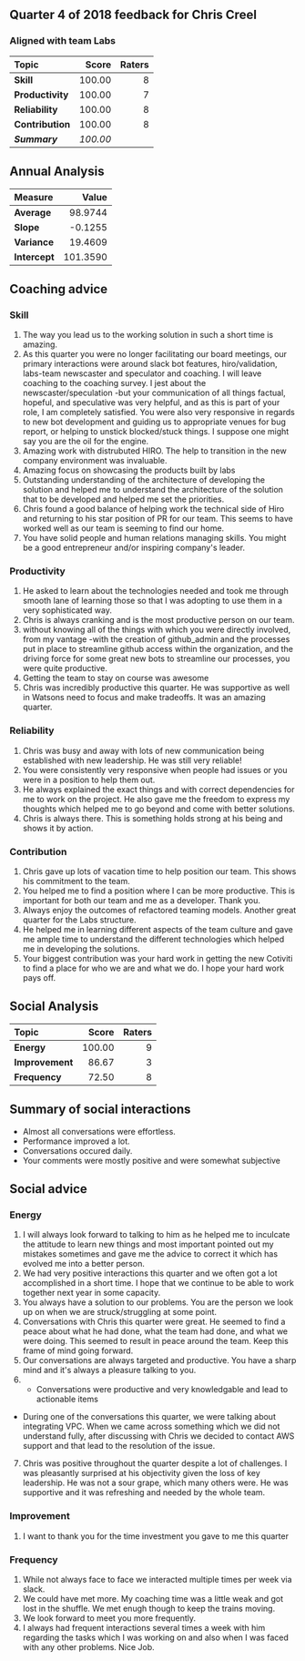 ## Quarter 4 of 2018 feedback for Chris Creel
### Aligned with team Labs
|Topic|Score|Raters|
|:---|---:|---:|
|**Skill**|100.00|8|
|**Productivity**|100.00|7|
|**Reliability**|100.00|8|
|**Contribution**|100.00|8|
|__*Summary*__|_*100.00*_||

## Annual Analysis
|Measure|Value|
|:---|---:|
|__Average__|98.9744|
|__Slope__|-0.1255|
|__Variance__|19.4609|
|__Intercept__|101.3590|

## Coaching advice
### Skill
1) The way you lead us to the working solution in such a short time is amazing.
2) As this quarter you were no longer facilitating our board meetings, our primary interactions were around slack bot features, hiro/validation, labs-team newscaster and speculator and coaching.  I will leave coaching to the coaching survey.  I jest about the newscaster/speculation -but your communication of all things factual, hopeful, and speculative was very helpful, and as this is part of your role, I am completely satisfied.  You were also very responsive in regards to new bot development and guiding us to appropriate venues for bug report, or helping to unstick blocked/stuck things.  I suppose one might say you are the oil for the engine.  
3) Amazing work with distrubuted HIRO. The help to transition in the new company environment was invaluable.
4) Amazing focus on showcasing the products built by labs 
5) Outstanding understanding of the architecture of developing the solution and helped me to understand the architecture of the solution that to be developed and helped me set the priorities.
6) Chris found a good balance of helping work the technical side of Hiro and returning to his star position of PR for our team.  This seems to have worked well as our team is seeming to find our home.
7) You have solid people and human relations managing skills. You might be a good entrepreneur and/or inspiring company's leader.
### Productivity
1) He asked to learn about the technologies needed and took me through smooth lane of learning those so that I was adopting to use them in a very sophisticated way.
2) Chris is always cranking and is the most productive person on our team.
3) without knowing all of the things with which you were directly involved, from my vantage -with the creation of github_admin and the processes put in place to streamline github access within the organization, and the driving force for some great new bots to streamline our processes, you were quite productive. 
4) Getting the team to stay on course was awesome
5) Chris was incredibly productive this quarter. He was supportive as well in Watsons need to focus and make tradeoffs. It was an amazing quarter.
### Reliability
1) Chris was busy and away with lots of new communication being established with new leadership. He was still very reliable!
2) You were consistently very responsive when people had issues or you were in a position to help them out.
3) He always explained the exact things and with correct dependencies for me to work on the project. He also gave me the freedom to express my thoughts which helped me to go beyond and come with better solutions.
4) Chris is always there.  This is something holds strong at his being and shows it by action.
### Contribution
1) Chris gave up lots of vacation time to help position our team.  This shows his commitment to the team.
2) You helped me to find a position where I can be more productive. This is important for both our team and me as a developer. Thank you.
3) Always enjoy the outcomes of refactored teaming models. Another great quarter for the Labs structure.
4) He helped me in learning different aspects of the team culture and gave me ample time to understand the different technologies which helped me in developing the solutions.
5) Your biggest contribution was your hard work in getting the new Cotiviti to find a place for who we are and what we do. I hope your hard work pays off. 


## Social Analysis
|Topic|Score|Raters|
|:---|---:|---:|
|**Energy**|100.00|9|
|**Improvement**|86.67|3|
|**Frequency**|72.50|8|



## Summary of social interactions

   * Almost all conversations were effortless.
   * Performance improved a lot.
   * Conversations occured daily.
   * Your comments were mostly positive and were somewhat subjective

## Social advice
### Energy
1) I will always look forward to talking to him as he helped me to inculcate the attitude to learn new things and most important pointed out my mistakes sometimes and gave me the advice to correct it which has evolved me into a better person.
2) We had very positive interactions this quarter and we often got a lot accomplished in a short time.  I hope that we continue to be able to work together next year in some capacity.
3) You always have a solution to our problems. You are the person we look up on when we are struck/struggling at some point.
4) Conversations with Chris this quarter were great.  He seemed to find a peace about what he had done, what the team had done, and what we were doing.  This seemed to result in peace around the team.  Keep this frame of mind going forward.
5) Our conversations are always targeted and productive. You have a sharp mind and it's always a pleasure talking to you.
6) - Conversations were productive and very knowledgable and lead to actionable items
- During one of the conversations this quarter, we were talking about integrating VPC. When we came across something which we did not understand fully, after discussing with Chris we decided to contact AWS support and that lead to the resolution of the issue.
7) Chris was positive throughout the quarter despite a lot of challenges.  I was pleasantly surprised at his objectivity given the loss of key leadership. He was not a sour grape, which many others were. He was supportive and it was refreshing and needed by the whole team.
### Improvement
1) I want to thank you for the time investment you gave to me this quarter
### Frequency
1) While not always face to face we interacted multiple times per week via slack.
2) We could have met more.  My coaching time was a little weak and got lost in the shuffle. We met enugh though to keep the trains moving.
3) We look forward to meet you more frequently.
4) I always had frequent interactions several times a week with him regarding the tasks which I was working on and also when I was faced with any other problems. Nice Job.
